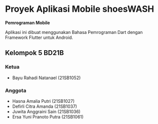 # Proyek Aplikasi Mobile shoesWASH
**Pemrograman Mobile**

Aplikasi ini dibuat menggunakan Bahasa Pemrograman Dart dengan Framework Flutter untuk Android.

## Kelompok 5 BD21B
### Ketua
- Bayu Rahadi Natanael (21SB1052)

### Anggota
- Hasna Amalia Putri (21SB1027)
- Defirli Citra Amanda (21SB1037)
- Juwita Anggraini Sain (21SB1036)
- Ersa Yuni Pranoto Putra (21SB1061)

